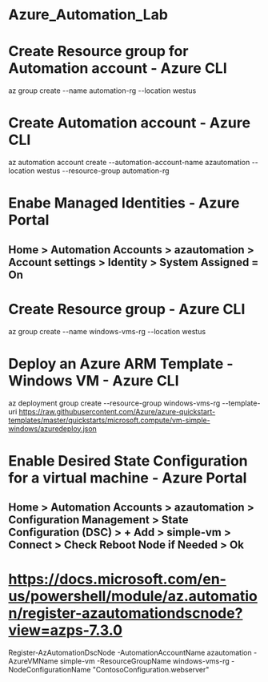 # Azure_Automation_Lab
 
# Create Resource group for Automation account - Azure CLI
az group create --name automation-rg --location westus

# Create Automation account - Azure CLI
az automation account create --automation-account-name azautomation --location westus --resource-group automation-rg

# Enabe Managed Identities - Azure Portal
## Home > Automation Accounts > azautomation > Account settings > Identity > System Assigned = On

# Create Resource group - Azure CLI
az group create --name windows-vms-rg --location westus

# Deploy an Azure ARM Template - Windows VM - Azure CLI 
az deployment group create --resource-group windows-vms-rg --template-uri https://raw.githubusercontent.com/Azure/azure-quickstart-templates/master/quickstarts/microsoft.compute/vm-simple-windows/azuredeploy.json

# Enable Desired State Configuration for a virtual machine - Azure Portal
## Home > Automation Accounts > azautomation > Configuration Management > State Configuration (DSC) > + Add > simple-vm > Connect > Check Reboot Node if Needed > Ok

# https://docs.microsoft.com/en-us/powershell/module/az.automation/register-azautomationdscnode?view=azps-7.3.0
Register-AzAutomationDscNode -AutomationAccountName azautomation -AzureVMName simple-vm -ResourceGroupName windows-vms-rg -NodeConfigurationName "ContosoConfiguration.webserver"